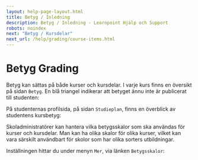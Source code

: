 ```yaml
---
layout: help-page-layout.html
title: Betyg / Inledning
description: Betyg / Inledning - Learnpoint Hjälp och Support
robots: noindex
next: "Betyg / Kursdelar"
next_url: /help/grading/course-items.html
---
```


<h1>
    <span lang="sv">Betyg</span>
    <span lang="en">Grading</span>
</h1>

<!-- only-in-swedish.html -->

Betyg kan sättas på både kurser och kursdelar. I varje kurs finns en översikt på sidan `Betyg`. En blå triangel indikerar att betyget ännu inte är publicerat till studenten:

<!-- desktop-screenshot.html, { src: "_assets/gradebook.png", alt: "Betygssidan", theme: "light" } -->


På studenternas profilsida, på sidan `Studieplan`, finns en överblick av studentens kursbetyg:

<!-- desktop-screenshot.html, { src: "_assets/student-grades.png", alt: "Studentens studieplan", theme: "light" } -->

Skoladministratörer kan hantera vilka betygsskalor som ska användas för kurser och kursdelar. Man kan ha olika skalor för olika kurser, vilket kan vara särskilt användbart för skolor som har olika sorters utbildningar.

Inställningen hittar du under menyn <code>Mer</code>, via länken <code>Betygsskalor</code>:

<!-- desktop-screenshot.html, { src: "_assets/grading-scales-link.png", alt: "Länken Betygsskalor", theme: "light" } -->